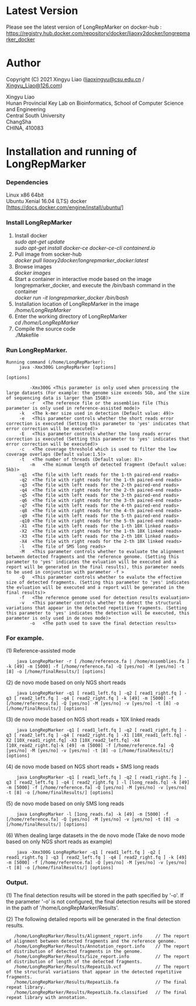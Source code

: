 Latest Version
==============
Please see the latest version of LongRepMarker on docker-hub : https://registry.hub.docker.com/repository/docker/liaoxy2docker/longrepmarker_docker


Author
=======

Copyright (C) 2021 Xingyu Liao (liaoxingyu@csu.edu.cn / Xingyu_Liao@126.com)

Xingyu Liao  
Hunan Provincial Key Lab on Bioinformatics, School of Computer Science and Engineering  
Central South University  
ChangSha  
CHINA, 410083  


Installation and running of LongRepMarker 
==================================

### Dependencies
Linux x86 64bit  
Ubuntu Xenial 16.04 (LTS)
docker [https://docs.docker.com/engine/install/ubuntu/]
 
### Install LongRepMarker
1)  Install docker  
*_sudo apt-get update_*  
*_sudo apt-get install docker-ce docker-ce-cli containerd.io_*  
2)  Pull image from socker-hub  
*_docker pull liaoxy2docker/longrepmarker_docker:latest_*  
3)  Browse images  
*_docker images_*  
4)  Start a container in interactive mode based on the image longrepmarker_docker, and execute the /bin/bash command in the container  
*_docker run -it longrepmarker_docker /bin/bash_*  
5)  Installation location of LongRepMarker in the image  
*/home/LongRepMarker*  
6)  Enter the working directory of LongRepMarker  
*cd /home/LongRepMarker*
7)  Compile the source code  
./Makefile  

### Run LongRepMarker.

    Running command (/home/LongRepMarker):  
    	 java -Xmx300G LongRepMarker [options] 
	
	[options]
	
	         -Xmx300G <This parameter is only used when processing the large datasets (For example: the genome size exceeds 5Gb, and the size of sequencing data is larger than 15GB)>
	         -r   <The reference file or the assemblies file (This parameter is only used in reference-assisted mode)>
		 -k   <The k-mer size used in detection (Default value: 49)>
		 -e   <This parameter controls whether the short reads error correction is executed (Setting this parameter to 'yes' indicates that error correction will be executed)>
		 -E   <This parameter controls whether the long reads error correction is executed (Setting this parameter to 'yes' indicates that error correction will be executed)>
		 -c   <The coverage threshold which is used to filter the low coverage overlaps (Default value:1.5)>
		 -t   <The number of threads (Default value: 8)>
             -m   <The minmum length of detected fragment (Default value: 5kb)>
		 -q1  <The file with left reads for the 1-th paired-end reads>
		 -q2  <The file with right reads for the 1-th paired-end reads>
		 -q3  <The file with left reads for the 2-th paired-end reads>
		 -q4  <The file with right reads for the 2-th paired-end reads>
		 -q5  <The file with left reads for the 3-th paired-end reads>
		 -q6  <The file with right reads for the 3-th paired-end reads>
		 -q7  <The file with left reads for the 4-th paired-end reads>
		 -q8  <The file with right reads for the 4-th paired-end reads>
		 -q9  <The file with left reads for the 5-th paired-end reads>
		 -q10 <The file with right reads for the 5-th paired-end reads>
		 -X1  <The file with left reads for the 1-th 10X linked reads>
		 -X2  <The file with right reads for the 1-th 10X linked reads>
		 -X3  <The file with left reads for the 2-th 10X linked reads>
		 -X4  <The file with right reads for the 2-th 10X linked reads>
		 -l   <The file of SMS long reads>  
		 -M   <This parameter controls whether to evaluate the alignment between detected fragments and the reference genome. (Setting this parameter to 'yes' indicates the evluation will be executed and a report will be generated in the final results), this parameter needs to be used in conjunction with parameter -f >  
		 -Q   <This parameter controls whether to evalute the effective size of detected fragments. (Setting this parameter to 'yes' indicates the evluation will be executed and a report will be generated in the final results)>
		 -f   <The reference genome used for detection results evaluation>
		 -v   <This parameter controls whether to detect the structural variations that appear in the detected repetitive fragments. (Setting this parameter to 'yes' indicates the detection will be executed, this parameter is only used in de novo mode)>
             -o   <The path used to save the final detection results>
	
### For example.
   
(1) Reference-assisted mode
	
	    java LongRepMarker -r [ /home/reference.fa | /home/assemblies.fa ] -k [49] -m [5000] -f [/home/reference.fa] -Q [yes/no] -M [yes/no] -t [8] -o [/home/finalResults/] [options]  
	    
(2) de novo mode based on only NGS short reads  

	    java LongRepMarker -q1 [ read1_left.fq ] -q2 [ read1_right.fq ] -q3 [ read2_left.fq ] -q4 [ read2_right.fq ] -k [49] -m [5000] -f [/home/reference.fa] -Q [yes/no] -M [yes/no] -v [yes/no] -t [8] -o [/home/finalResults/] [options]
	
(3) de novo mode based on NGS short reads + 10X linked reads
	
	    java LongRepMarker -q1 [ read1_left.fq ] -q2 [ read1_right.fq ] -q3 [ read2_left.fq ] -q4 [ read2_right.fq ] -X1 [10X_read1_left.fq] -X2 [10X_read1_right.fq] -X3 [10X_read2_left.fq] -X4 [10X_read2_right.fq]-k [49] -m [5000] -f [/home/reference.fa] -Q [yes/no] -M [yes/no] -v [yes/no] -t [8] -o [/home/finalResults/] [options]  
	    
(4) de novo mode based on NGS short reads + SMS long reads

	    java LongRepMarker -q1 [ read1_left.fq ] -q2 [ read1_right.fq ] -q3 [ read2_left.fq ] -q4 [ read2_right.fq ] -l [long_reads.fq] -k [49] -m [5000] -f [/home/reference.fa] -Q [yes/no] -M [yes/no] -v [yes/no] -t [8] -o [/home/finalResults/] [options] 

(5) de novo mode based on only SMS long reads
		
	    java LongRepMarker -l [1ong_reads.fa] -k [49] -m [5000] -f [/home/reference.fa] -Q [yes/no] -M [yes/no] -v [yes/no] -t [8] -o [/home/finalResults/] [options] 
	    
(6) When dealing large datasets in the de novo mode (Take de novo mode based on only NGS short reads as example)

	    java -Xmx300G LongRepMarker -q1 [ read1_left.fq ] -q2 [ read1_right.fq ] -q3 [ read2_left.fq ] -q4 [ read2_right.fq ] -k [49] -m [5000] -f [/home/reference.fa] -Q [yes/no] -M [yes/no] -v [yes/no] -t [8] -o [/home/finalResults/] [options]
		
### Output.
    
(1) The final detection results will be stored in the path specified by '-o'. If the parameter '-o' is not configured, the final detection results will be stored in the path of '/home/LongRepMarker/Results'.

(2) The following detailed reports will be generated in the final detection results.

	   /home/LongRepMarker/Results/Alignment_report.info     // The report of alignment between detected fragments and the reference genome.
	   /home/LongRepMarker/Results/Annotation_report.info    // The report of distribution of detected fragments in the genome.
	   /home/LongRepMarker/Results/Size_report.info          // The report of distribution of length of the detected fragments.
	   /home/LongRepMarker/Results/RepeatLib.vcf             // The report of the structural variations that appear in the detected repetitive fragments.
	   /home/LongRepMarker/Results/RepeatLib.fa              // The final repeat library.
	   /home/LongRepMarker/Results/RepeatLib.fa.classified   // The final repeat library with annotation.
